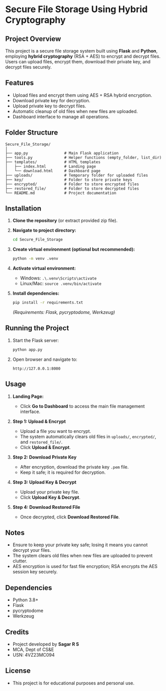 # Secure File Storage Using Hybrid Cryptography

## Project Overview

This project is a secure file storage system built using **Flask** and **Python**, employing **hybrid cryptography** (RSA + AES) to encrypt and decrypt files. Users can upload files, encrypt them, download their private key, and decrypt files securely.

## Features

* Upload files and encrypt them using AES + RSA hybrid encryption.
* Download private key for decryption.
* Upload private key to decrypt files.
* Automatic cleanup of old files when new files are uploaded.
* Dashboard interface to manage all operations.

## Folder Structure

```
Secure_File_Storage/
│
├── app.py                # Main Flask application
├── tools.py              # Helper functions (empty_folder, list_dir)
├── templates/            # HTML templates
│   ├── index.html        # Landing page
│   └── download.html     # Dashboard page
├── uploads/              # Temporary folder for uploaded files
├── key/                  # Folder to store private keys
├── encrypted/            # Folder to store encrypted files
├── restored_file/        # Folder to store decrypted files
└── README.md             # Project documentation
```

## Installation

1. **Clone the repository** (or extract provided zip file).
2. **Navigate to project directory:**

   ```bash
   cd Secure_File_Storage
   ```
3. **Create virtual environment (optional but recommended):**

   ```bash
   python -m venv .venv
   ```
4. **Activate virtual environment:**

   * Windows: `.\.venv\Scripts\activate`
   * Linux/Mac: `source .venv/bin/activate`
5. **Install dependencies:**

   ```bash
   pip install -r requirements.txt
   ```

   *(Requirements: Flask, pycryptodome, Werkzeug)*

## Running the Project

1. Start the Flask server:

   ```bash
   python app.py
   ```
2. Open browser and navigate to:

   ```
   http://127.0.0.1:8000
   ```

## Usage

1. **Landing Page:**

   * Click **Go to Dashboard** to access the main file management interface.

2. **Step 1: Upload & Encrypt**

   * Upload a file you want to encrypt.
   * The system automatically clears old files in `uploads/`, `encrypted/`, and `restored_file/`.
   * Click **Upload & Encrypt**.

3. **Step 2: Download Private Key**

   * After encryption, download the private key `.pem` file.
   * Keep it safe; it is required for decryption.

4. **Step 3: Upload Key & Decrypt**

   * Upload your private key file.
   * Click **Upload Key & Decrypt**.

5. **Step 4: Download Restored File**

   * Once decrypted, click **Download Restored File**.

## Notes

* Ensure to keep your private key safe; losing it means you cannot decrypt your files.
* The system clears old files when new files are uploaded to prevent clutter.
* AES encryption is used for fast file encryption; RSA encrypts the AES session key securely.

## Dependencies

* Python 3.8+
* Flask
* pycryptodome
* Werkzeug

## Credits

* Project developed by **Sagar R S**
* MCA, Dept of CS\&E
* USN: 4VZ23MC094

## License

* This project is for educational purposes and personal use.
